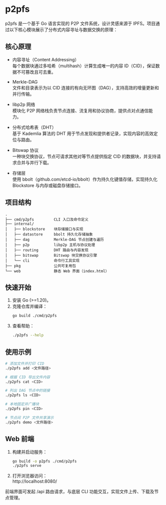 # p2pfs

p2pfs 是一个基于 Go 语言实现的 P2P 文件系统，设计灵感来源于 IPFS。项目通过以下核心模块展示了分布式内容寻址与数据交换的原理：

## 核心原理

- 内容寻址（Content Addressing）  
  每个数据块通过多哈希（multihash）计算生成唯一的内容 ID（CID），保证数据不可篡改且可去重。

- Merkle-DAG  
  文件和目录表示为以 CID 连接的有向无环图（DAG），支持高效的增量更新和并行传输。

- libp2p 网络  
  模块化 P2P 网络栈负责节点连接、流复用和协议协商，提供点对点通信能力。

- 分布式哈希表（DHT）  
  基于 Kademlia 算法的 DHT 用于节点发现和提供者记录，实现内容的高效定位与路由。

- Bitswap 协议  
  一种块交换协议，节点可请求其他对等节点提供指定 CID 的数据块，并支持请求合并与并行下载。

- 存储层  
  使用 bbolt（github.com/etcd-io/bbolt）作为持久化键值存储，实现持久化 Blockstore 与内存或磁盘存储接口。

## 项目结构

```
.
├── cmd/p2pfs         CLI 入口及命令定义
├── internal/
│   ├── blockstore    块存储接口与实现
│   ├── datastore     bbolt 持久化存储抽象
│   ├── dag           Merkle-DAG 节点创建与遍历
│   ├── p2p           libp2p 主机与协议处理
│   ├── routing       DHT 路由与内容发现
│   ├── bitswap       Bitswap 块交换协议引擎
│   └── cli           命令行工具实现
├── pkg               公共可复用包
└── web               静态 Web 界面（index.html）
```

## 快速开始

1. 安装 Go (>=1.20)。  
2. 克隆仓库并编译：  
   ```bash
   go build ./cmd/p2pfs
   ```  
3. 查看帮助：  
   ```bash
   ./p2pfs --help
   ```

## 使用示例

```bash
# 添加文件并打印 CID
./p2pfs add <文件路径>

# 根据 CID 导出文件内容
./p2pfs cat <CID>

# 列出 DAG 节点中的链接
./p2pfs ls <CID>

# 本地固定并广播块
./p2pfs pin <CID>

# 节点间 P2P 文件共享演示
./p2pfs demo <文件路径>
```

## Web 前端

1. 构建并启动服务：  
   ```bash
   go build -o p2pfs ./cmd/p2pfs
   ./p2pfs serve
   ```  
2. 打开浏览器访问：  
   http://localhost:8080/  

前端界面可发起 /api 路由请求，与底层 CLI 功能交互，实现文件上传、下载及节点管理。

